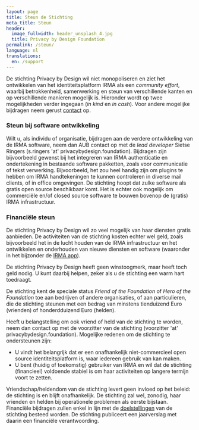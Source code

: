```yaml
---
layout: page
title: Steun de Stichting
meta_title: Steun
header:
  image_fullwidth: header_unsplash_4.jpg
  title: Privacy by Design Foundation
permalink: /steun/
language: nl
translations:
  en: /support
---
```


De stichting Privacy by Design wil niet monopoliseren en ziet het
ontwikkelen van het identiteitsplatform IRMA als een *community
effort*, waarbij betrokkenheid, samenwerking en steun van
verschillende kanten en op verschillende manieren mogelijk
is. Hieronder wordt op twee mogelijkheden verder ingegaan (*in kind*
en *in cash*). Voor andere mogelijke bijdragen neem gerust
[contact](/contact) op.

### Steun bij software ontwikkeling

Wilt u, als individu of organisatie, bijdragen aan de verdere
ontwikkeling van de IRMA software, neem dan AUB contact op met de
*lead developer* Sietse Ringers (s.ringers 'at'
privacybydesign.foundation).  Bijdragen zijn bijvoorbeeld gewenst bij
het integreren van IRMA authenticatie en ondertekening in bestaande
software pakketten, zoals voor communicatie of tekst
verwerking. Bijvoorbeeld, het zou heel handig zijn om plugins te
hebben om IRMA handtekeningen te kunnen controleren in diverse mail
clients, of in office omgevingen.  De stichting hoopt dat zulke
software als gratis open source beschikbaar komt. Het is echter ook
mogelijk om commerciële en/of closed source software te bouwen bovenop
de (gratis) IRMA infrastructuur.

### Financiële steun

De stichting Privacy by Design wil zo veel mogelijk van haar diensten
gratis aanbieden. De activiteiten van de stichting kosten echter wel
geld, zoals bijvoorbeeld het in de lucht houden van de IRMA
infrastructuur en het ontwikkelen en onderhouden van nieuwe diensten
en software (waaronder in het bijzonder de [IRMA
app](https://privacybydesign.foundation/download/)).

De stichting Privacy by Design heeft geen winstoogmerk, maar heeft
toch geld nodig. U kunt daarbij helpen, zeker als u de stichting een
warm hart toedraagt.

De stichting kent de speciale status *Friend of the Foundation* of
*Hero of the Foundation* toe aan bedrijven of andere organisaties, of
aan particulieren, die de stichting steunen met een bedrag van
minstens tienduizend Euro (vrienden) of honderdduizend Euro
(helden). 

Heeft u belangstelling om ook vriend of held van de stichting te
worden, neem dan contact op met de voorzitter van de stichting
(voorzitter 'at' privacybydesign.foundation). Mogelijke redenen om de
stichting te ondersteunen zijn:

* U vindt het belangrijk dat er een onafhankelijk niet-commercieel
  open source identiteitsplatform is, waar iedereen gebruik van kan
  maken.  
* U bent (huidig of toekomstig) gebruiker van IRMA en wil
  dat de stichting (financieel) voldoende stabiel is om haar
  activiteiten op langere termijn voort te zetten.

Vriendschap/heldendom van de stichting levert geen invloed op het
beleid: de stichting is en blijft onafhankelijk. De stichting zal wel,
zonodig, haar vrienden en helden bij operationele problemen als eerste
bijstaan.  Financiële bijdragen zullen enkel in lijn met de
[doelstellingen](https://privacybydesign.foundation/over/) van
de stichting besteed worden. De stichting publiceert een jaarverslag
met daarin een financiële verantwoording.


